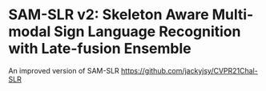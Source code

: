# SAM-SLR v2: Skeleton Aware Multi-modal Sign Language Recognition with Late-fusion Ensemble
An improved version of SAM-SLR https://github.com/jackyjsy/CVPR21Chal-SLR
